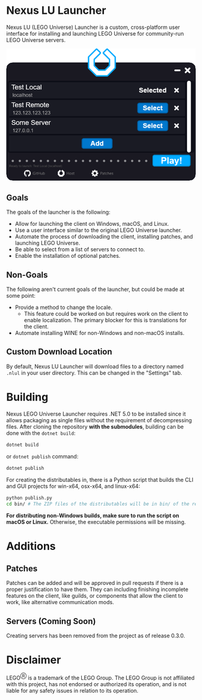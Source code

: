 # Nexus LU Launcher
Nexus LU (LEGO Universe) Launcher is a custom, cross-platform
user interface for installing and launching LEGO Universe
for community-run LEGO Universe servers.

![Launcher example](images/launcher.png)

## Goals
The goals of the launcher is the following:
* Allow for launching the client on Windows, macOS, and Linux.
* Use a user interface similar to the original LEGO Universe launcher.
* Automate the process of downloading the client, installing patches,
  and launching LEGO Universe.
* Be able to select from a list of servers to connect to.
* Enable the installation of optional patches.

## Non-Goals
The following aren't current goals of the launcher, but could
be made at some point:
* Provide a method to change the locale.
  * This feature could be worked on but requires work on the client to enable
    localization. The primary blocker for this is translations for the client.
* Automate installing WINE for non-Windows and non-macOS installs.

## Custom Download Location
By default, Nexus LU Launcher will download files to a directory named
`.nlul` in your user directory. This can be changed in the "Settings" tab.

# Building
Nexus LEGO Universe Launcher requires .NET 5.0 to be installed
since it allows packaging as single files without the requirement of
decompressing files. After cloning the repository **with the submodules**,
building can be done with the `dotnet build`:
```bash
dotnet build
```
or `dotnet publish` command:
```bash
dotnet publish
```

For creating the distributables in, there is a Python script that builds the
CLI and GUI projects for win-x64, osx-x64, and linux-x64:
```bash
python publish.py
cd bin/ # The ZIP files of the distributables will be in bin/ of the repository.
```

**For distributing non-Windows builds, make sure to run the script on
macOS or Linux.** Otherwise, the executable permissions will be missing.

# Additions
## Patches
Patches can be added and will be approved in pull requests if there
is a proper justification to have them. They can including finishing incomplete
features on the client, like guilds, or components that allow the client
to work, like alternative communication mods.

## Servers (Coming Soon)
Creating servers has been removed from the project as of release 0.3.0.

# Disclaimer
LEGO<sup>Ⓡ</sup> is a trademark of the LEGO Group. The LEGO Group is not
affiliated with this project, has not endorsed or authorized its operation,
and is not liable for any safety issues in relation to its operation.